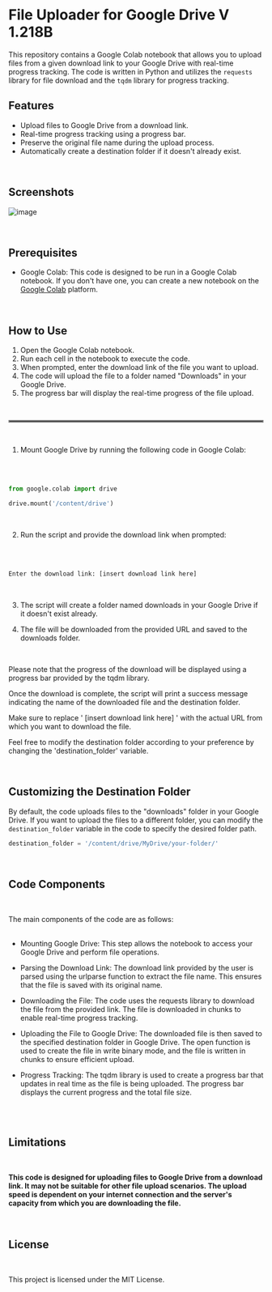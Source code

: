 # File Uploader for Google Drive V 1.218B

This repository contains a Google Colab notebook that allows you to upload files from a given download link to your Google Drive with real-time progress tracking. The code is written in Python and utilizes the `requests` library for file download and the `tqdm` library for progress tracking.


## Features

- Upload files to Google Drive from a download link.
- Real-time progress tracking using a progress bar.
- Preserve the original file name during the upload process.
- Automatically create a destination folder if it doesn't already exist.

<br />

## Screenshots


![image](https://github.com/akhi07rx/test-repo/assets/89210430/1bac0be8-4de5-4d1d-aded-93c3d00f0c33)


<br />

## Prerequisites

- Google Colab: This code is designed to be run in a Google Colab notebook. If you don't have one, you can create a new notebook on the [Google Colab](https://colab.research.google.com) platform.

<br />

## How to Use

1. Open the Google Colab notebook.
2. Run each cell in the notebook to execute the code.
3. When prompted, enter the download link of the file you want to upload.
4. The code will upload the file to a folder named "Downloads" in your Google Drive.
5. The progress bar will display the real-time progress of the file upload.

<br />

<hr style="border:2px solid gray">

<br />


1. Mount Google Drive by running the following code in Google Colab:
<br />
<br />

```python
from google.colab import drive

drive.mount('/content/drive')
```
<br />

2. Run the script and provide the download link when prompted:
<br />
<br />

```python
Enter the download link: [insert download link here]
```

<br />

3. The script will create a folder named downloads in your Google Drive if it doesn't exist already.

4. The file will be downloaded from the provided URL and saved to the downloads folder.

<br />

Please note that the progress of the download will be displayed using a progress bar provided by the tqdm library.

Once the download is complete, the script will print a success message indicating the name of the downloaded file and the destination folder.

Make sure to replace ' [insert download link here] ' with the actual URL from which you want to download the file.

Feel free to modify the destination folder according to your preference by changing the 'destination_folder' variable.


<br />

## Customizing the Destination Folder

By default, the code uploads files to the "downloads" folder in your Google Drive. If you want to upload the files to a different folder, you can modify the `destination_folder` variable in the code to specify the desired folder path.

```python
destination_folder = '/content/drive/MyDrive/your-folder/'
```

<br />

## Code Components
<br />

The main components of the code are as follows:
<br />
<br />


- Mounting Google Drive: This step allows the notebook to access your Google Drive and perform file operations.

- Parsing the Download Link: The download link provided by the user is parsed using the urlparse function to extract the file name. This ensures that the file is saved with its original name.

- Downloading the File: The code uses the requests library to download the file from the provided link. The file is downloaded in chunks to enable real-time progress tracking.

- Uploading the File to Google Drive: The downloaded file is then saved to the specified destination folder in Google Drive. The open function is used to create the file in write binary mode, and the file is written in chunks to ensure efficient upload.

- Progress Tracking: The tqdm library is used to create a progress bar that updates in real time as the file is being uploaded. The progress bar displays the current progress and the total file size.

<br />
<br />

## Limitations
<br />

**This code is designed for uploading files to Google Drive from a download link. It may not be suitable for other file upload scenarios.
The upload speed is dependent on your internet connection and the server's capacity from which you are downloading the file.**

<br />

## License
<br />

This project is licensed under the MIT License.